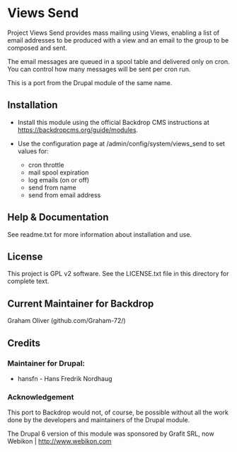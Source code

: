 # Views Send

Project Views Send provides mass mailing using Views, enabling
a list of email addresses to be produced with a view and an
email to the group to be composed and sent.

The email messages are queued in a spool table and delivered 
only on cron.
You can control how many messages will be sent per cron run.

This is a port from the Drupal module of the same name.


## Installation

- Install this module using the official Backdrop CMS instructions at
  https://backdropcms.org/guide/modules.

- Use the configuration page at /admin/config/system/views_send to
  set values for:
  + cron throttle
  + mail spool expiration
  + log emails (on or off)
  + send from name
  + send from email address



## Help & Documentation</h2>

See readme.txt for more information about installation and use.


## License

This project is GPL v2 software. See the LICENSE.txt file in this directory for complete text.
    
        
## Current Maintainer for Backdrop

Graham Oliver (github.com/Graham-72/)

## Credits

### Maintainer for Drupal:

- hansfn - Hans Fredrik Nordhaug

### Acknowledgement

This port to Backdrop would not, of course, be possible without all
the work done by the developers and maintainers of the Drupal module.

The Drupal 6 version of this module was sponsored by Grafit SRL, 
now Webikon | http://www.webikon.com